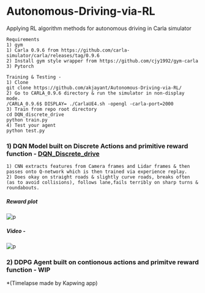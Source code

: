 # Autonomous-Driving-via-RL
Applying RL algorithm methods for autonomous driving in Carla simulator

    Requirements
    1) gym
    1) Carla 0.9.6 from https://github.com/carla-simulator/carla/releases/tag/0.9.6
    2) Install gym style wrapper from https://github.com/cjy1992/gym-carla
    3) Pytorch
    
    Training & Testing -
    1) Clone
    git clone https://github.com/akjayant/Autonomous-Driving-via-RL/
    2) Go to CARLA_0.9.6 directory & run the simulator in non-display mode.
    /CARLA_0.9.6$ DISPLAY= ./CarlaUE4.sh -opengl -carla-port=2000
    3) Train from repo root directory
    cd DQN_discrete_drive
    python train.py
    4) Test your agent
    python test.py
  

### 1) DQN Model built on Discrete Actions and primitive reward function - [DQN_Discrete_drive](https://github.com/akjayant/Autonomous-Driving-via-RL/tree/main/DQN_Discrete_drive)
    1) CNN extracts features from Camera frames and Lidar frames & then passes onto Q-network which is then trained via experience replay.
    2) Does okay on straight roads & slightly curve roads, breaks often (as to avoid collisions), follows lane,fails terribly on sharp turns & roundabouts.

##### Reward plot
   ![p](https://github.com/akjayant/Autonomous-Driving-via-RL/blob/main/DQN_Discrete_drive/ver+1.0/training_plot.jpg)
      
##### Video  -
  ![p](https://github.com/akjayant/Autonomous-Driving-via-RL/blob/main/DQN_Discrete_drive/ver+1.0/runs/video.gif)
 
### 2) DDPG Agent built on contionous actions and primitve reward function - WIP
 *(Timelapse made by Kapwing app)
